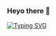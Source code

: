 ### Heyo there 👋
[![Typing SVG](https://readme-typing-svg.demolab.com/?lines=!!!My+Name+is+Karan!!!;🧬+Bridging+Data+Science+and+Biology+🔬;Feel+free+to+look+around+😗!&font=Cormorant%20Code&center=true&width=500&height=50&duration=6000&pause=2000)](https://git.io/typing-svg)

<!--
**karan-nanda/karan-nanda** is a ✨ _special_ ✨ repository because its `README.md` (this file) appears on your GitHub profile.

Here are some ideas to get you started:

- 🔭 I’m currently working on ...
- 🌱 I’m currently learning ...
- 👯 I’m looking to collaborate on ...
- 🤔 I’m looking for help with ...
- 💬 Ask me about ...
- 📫 How to reach me: ...
- 😄 Pronouns: ...
- ⚡ Fun fact: ...
-->
